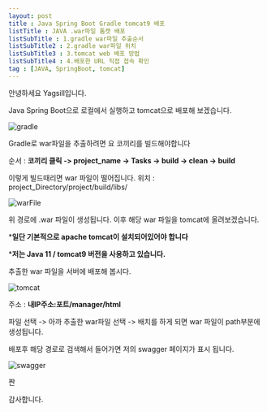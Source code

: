 ```yaml
---
layout: post
title : Java Spring Boot Gradle tomcat9 배포
listTitle : JAVA .war파일 톰캣 배포
listSubTitle : 1.gradle war파일 추출순서
listSubTitle2 : 2.gradle war파일 위치
listSubTitle3 : 3.tomcat web 배포 방법
listSubTitle4 : 4.배포한 URL 직접 접속 확인
tag : [JAVA, SpringBoot, tomcat]
---
```


안녕하세요 Yagsill입니다.
  
Java Spring Boot으로 로컬에서 실행하고 tomcat으로 배포해 보겠습니다.
  

![gradle](https://img1.daumcdn.net/thumb/R1280x0/?scode=mtistory2&fname=https%3A%2F%2Fblog.kakaocdn.net%2Fdn%2FbwfLP4%2Fbtr0NMPmXgO%2FiM3S8G6WxkbQKgt3J9xkG1%2Fimg.png)
  
Gradle로 war파일을 추출하려면 요 코끼리를 빌드해야합니다

<div id="subTitle">
</div>
  
순서 : **코끼리 클릭 -> project_name -> Tasks -> build -> clean -> build**
  
<div id="subTitle2">
</div>

이렇게 빌드때리면 war 파일이 떨어집니다.
위치 : project_Directory/project/build/libs/

![warFile](https://img1.daumcdn.net/thumb/R1280x0/?scode=mtistory2&fname=https%3A%2F%2Fblog.kakaocdn.net%2Fdn%2FbaSAZQ%2Fbtr0RKjsXjk%2FmZYuwBqcFKKk8ftaQzEnl0%2Fimg.png)
  
위 경로에 .war 파일이 생성됩니다. 이후 해당 war 파일을 tomcat에 올려보겠습니다.
  
***일단 기본적으로 apache tomcat이 설치되어있어야 합니다**
  
***저는 Java 11 / tomcat9 버전을 사용하고 있습니다.**
  
추출한 war 파일을 서버에 배포해 봅시다.
  
<div id="subTitle3">
</div>
  
![tomcat](https://img1.daumcdn.net/thumb/R1280x0/?scode=mtistory2&fname=https%3A%2F%2Fblog.kakaocdn.net%2Fdn%2FbgfTzO%2Fbtr1nv5g6ma%2FM8GEn3YuJSGq78b1rCMKa1%2Fimg.png)
  
<div id="subTitle4">
</div>

주소 : **내IP주소:포트/manager/html**
  
파일 선택 -> 아까 추출한 war파일 선택 -> 배치를 하게 되면 war 파일이 path부분에 생성됩니다.
  
배포후 해당 경로로 검색해서 들어가면 저의 swagger 페이지가 표시 됩니다.

  
![swagger](https://img1.daumcdn.net/thumb/R1280x0/?scode=mtistory2&fname=https%3A%2F%2Fblog.kakaocdn.net%2Fdn%2FcKfIUW%2Fbtr1fOxCyP0%2FsYoXaTP80FWGPVJi6VMhk1%2Fimg.png)

짠
  
감사합니다.